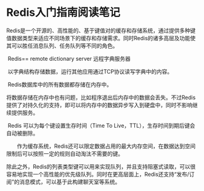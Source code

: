 # Redis入门指南阅读笔记

​	Redis是一个开源的、高性能的、基于键值对的缓存和存储系统，通过提供多种键值数据类型来适应不同场景下的缓存和存储需求。同时Redis的诸多高层及功能使其可以胜任消息队列、任务队列等不同的角色。

​	Redis== remote dictionary server 远程字典服务器

​	以字典结构存储数据，运行其他应用通过TCP协议读写字典中的内容。

​	Redis数据库中的所有数据都存储在内存中。

​	将数据存储在内存中也有问题，比如程序退出后内存中的数据会丢失。不过Redis提供了对持久化的支持，即可以将内存中的数据异步写入到硬盘中，同时不影响继续提供服务。

​	Redis 可以为每个键设置生存时间（Time To Live，TTL），生存时间到期后键会自动被删除。

　　作为缓存系统，Redis还可以限定数据占用的最大内存空间，在数据达到空间限制后可以按照一定的规则自动淘汰不需要的键。

​	除此之外，Redis的列表类型键可以用来实现队列，并且支持阻塞式读取，可以很容易地实现一个高性能的优先级队列。同时在更高层面上，Redis还支持“发布/订阅”的消息模式，可以基于此构建聊天室等系统。